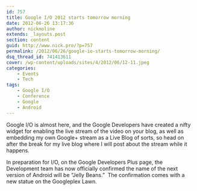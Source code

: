 ```yaml
---
id: 757
title: Google I/O 2012 starts tomorrow morning
date: 2012-06-26 13:17:36
author: nickmoline
extends: _layouts.post
section: content
guid: http://www.nick.pro/?p=757
permalink: /2012/06/26/google-io-starts-tomorrow-morning/
dsq_thread_id: 741413611
cover: /wp-content/uploads/sites/4/2012/06/12-11.jpeg
categories:
    - Events
    - Tech
tags:
    - Google I/O
    - Conference
    - Google
    - Android
---
```

Google I/O is almost here, and the Google Developers have created a nifty widget for enabling the live stream of the video on your blog, as well as embedding my own Google+ stream as a Live Blog of sorts, so head on after the break for my live blog where I will post about the stream while it happens.

<!--more-->

In preparation for I/O, on the Google Developers Plus page, the Development team has now officially confirmed the name of the next version of Android will be &#8220;Jelly Beans.&#8221;  The confirmation comes with a new statue on the Googleplex Lawn.
